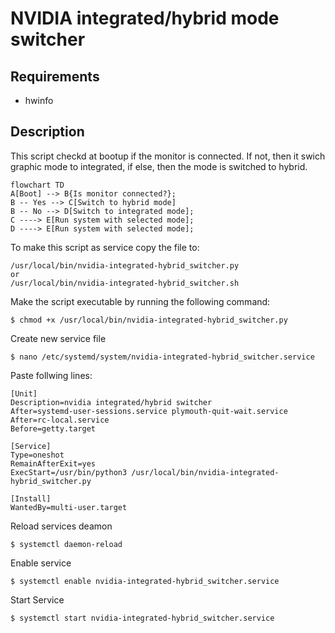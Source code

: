 # NVIDIA integrated/hybrid mode switcher

## Requirements
- hwinfo

## Description
This script checkd at bootup if the monitor is connected.
If not, then it swich graphic mode to integrated, if else, then the mode is switched to hybrid.

```mermaid
flowchart TD
A[Boot] --> B{Is monitor connected?};
B -- Yes --> C[Switch to hybrid mode]
B -- No --> D[Switch to integrated mode];
C ----> E[Run system with selected mode];
D ----> E[Run system with selected mode];
```


To make this script as service copy the file to:
```
/usr/local/bin/nvidia-integrated-hybrid_switcher.py
or
/usr/local/bin/nvidia-integrated-hybrid_switcher.sh
```

Make the script executable by running the following command:
```
$ chmod +x /usr/local/bin/nvidia-integrated-hybrid_switcher.py
```

Create new service file
```
$ nano /etc/systemd/system/nvidia-integrated-hybrid_switcher.service
```

Paste follwing lines:
```
[Unit]
Description=nvidia integrated/hybrid switcher
After=systemd-user-sessions.service plymouth-quit-wait.service
After=rc-local.service
Before=getty.target

[Service]
Type=oneshot
RemainAfterExit=yes
ExecStart=/usr/bin/python3 /usr/local/bin/nvidia-integrated-hybrid_switcher.py

[Install]
WantedBy=multi-user.target
```

Reload services deamon
```
$ systemctl daemon-reload
```
Enable service
```
$ systemctl enable nvidia-integrated-hybrid_switcher.service
```
Start Service
```
$ systemctl start nvidia-integrated-hybrid_switcher.service
```

